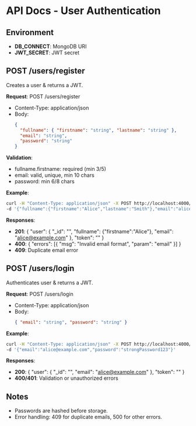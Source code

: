 # API Docs - User Authentication

## Environment
- **DB_CONNECT**: MongoDB URI
- **JWT_SECRET**: JWT secret

## POST /users/register
Creates a user & returns a JWT.

**Request**: POST /users/register
- Content-Type: application/json
- Body:
  ```json
  {
    "fullname": { "firstname": "string", "lastname": "string" },
    "email": "string",
    "password": "string"
  }
  ```
**Validation**: 
- fullname.firstname: required (min 3/5)
- email: valid, unique, min 10 chars
- password: min 6/8 chars

**Example**:
```bash
curl -H "Content-Type: application/json" -X POST http://localhost:4000/users/register \
-d '{"fullname":{"firstname":"Alice","lastname":"Smith"},"email":"alice@example.com","password":"strongPassword123"}'
```

**Responses**:
- **201**: { "user": { "_id": "<id>", "fullname": {"firstname":"Alice"}, "email": "alice@example.com" }, "token": "<jwt>" }
- **400**: { "errors": [{ "msg": "Invalid email format", "param": "email" }] }
- **409**: Duplicate email error

## POST /users/login
Authenticates user & returns a JWT.

**Request**: POST /users/login
- Content-Type: application/json
- Body:
  ```json
  { "email": "string", "password": "string" }
  ```

**Example**:
```bash
curl -H "Content-Type: application/json" -X POST http://localhost:4000/users/login \
-d '{"email":"alice@example.com","password":"strongPassword123"}'
```

**Responses**:
- **200**: { "user": { "_id": "<id>", "email": "alice@example.com" }, "token": "<jwt>" }
- **400/401**: Validation or unauthorized errors

## Notes
- Passwords are hashed before storage.
- Error handling: 409 for duplicate emails, 500 for other errors.
